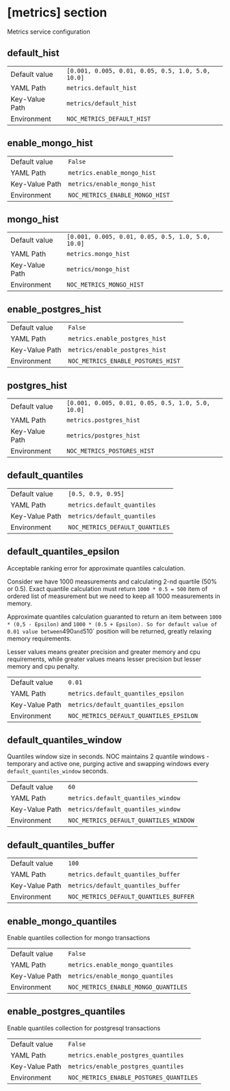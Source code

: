 # [metrics] section

Metrics service configuration

## default_hist

|                |                                                   |
| -------------- | ------------------------------------------------- |
| Default value  | `[0.001, 0.005, 0.01, 0.05, 0.5, 1.0, 5.0, 10.0]` |
| YAML Path      | `metrics.default_hist`                            |
| Key-Value Path | `metrics/default_hist`                            |
| Environment    | `NOC_METRICS_DEFAULT_HIST`                        |

## enable_mongo_hist

|                |                                 |
| -------------- | ------------------------------- |
| Default value  | `False`                         |
| YAML Path      | `metrics.enable_mongo_hist`     |
| Key-Value Path | `metrics/enable_mongo_hist`     |
| Environment    | `NOC_METRICS_ENABLE_MONGO_HIST` |

## mongo_hist

|                |                                                   |
| -------------- | ------------------------------------------------- |
| Default value  | `[0.001, 0.005, 0.01, 0.05, 0.5, 1.0, 5.0, 10.0]` |
| YAML Path      | `metrics.mongo_hist`                              |
| Key-Value Path | `metrics/mongo_hist`                              |
| Environment    | `NOC_METRICS_MONGO_HIST`                          |

## enable_postgres_hist

|                |                                    |
| -------------- | ---------------------------------- |
| Default value  | `False`                            |
| YAML Path      | `metrics.enable_postgres_hist`     |
| Key-Value Path | `metrics/enable_postgres_hist`     |
| Environment    | `NOC_METRICS_ENABLE_POSTGRES_HIST` |

## postgres_hist

|                |                                                   |
| -------------- | ------------------------------------------------- |
| Default value  | `[0.001, 0.005, 0.01, 0.05, 0.5, 1.0, 5.0, 10.0]` |
| YAML Path      | `metrics.postgres_hist`                           |
| Key-Value Path | `metrics/postgres_hist`                           |
| Environment    | `NOC_METRICS_POSTGRES_HIST`                       |

## default_quantiles

|                |                                 |
| -------------- | ------------------------------- |
| Default value  | `[0.5, 0.9, 0.95]`              |
| YAML Path      | `metrics.default_quantiles`     |
| Key-Value Path | `metrics/default_quantiles`     |
| Environment    | `NOC_METRICS_DEFAULT_QUANTILES` |

## default_quantiles_epsilon

Acceptable ranking error for approximate quantiles calculation.

Consider we have 1000 measurements and calculating 2-nd quartile (50% or 0.5).
Exact quantile calculation must return `1000 * 0.5 = 500` item
of ordered list of measurement but we need to keep all 1000 measurements
in memory.

Approximate quantiles calculation guaranted to return an item between
`1000 * (0,5 - Epsilon)` and `1000 * (0.5 + Epsilon). So for default value of 0.01 value between`490`and`510` position will be returned,
greatly relaxing memory requirements.

Lesser values means greater precision and greater memory and cpu requirements,
while greater values means lesser precision but lesser memory and cpu penalty.

|                |                                         |
| -------------- | --------------------------------------- |
| Default value  | `0.01`                                  |
| YAML Path      | `metrics.default_quantiles_epsilon`     |
| Key-Value Path | `metrics/default_quantiles_epsilon`     |
| Environment    | `NOC_METRICS_DEFAULT_QUANTILES_EPSILON` |

## default_quantiles_window

Quantiles window size in seconds. NOC maintains 2 quantile windows -
temporary and active one, purging active and swapping windows
every `default_quantiles_window` seconds.

|                |                                        |
| -------------- | -------------------------------------- |
| Default value  | `60`                                   |
| YAML Path      | `metrics.default_quantiles_window`     |
| Key-Value Path | `metrics/default_quantiles_window`     |
| Environment    | `NOC_METRICS_DEFAULT_QUANTILES_WINDOW` |

## default_quantiles_buffer

|                |                                        |
| -------------- | -------------------------------------- |
| Default value  | `100`                                  |
| YAML Path      | `metrics.default_quantiles_buffer`     |
| Key-Value Path | `metrics/default_quantiles_buffer`     |
| Environment    | `NOC_METRICS_DEFAULT_QUANTILES_BUFFER` |

## enable_mongo_quantiles

Enable quantiles collection for mongo transactions

|                |                                      |
| -------------- | ------------------------------------ |
| Default value  | `False`                              |
| YAML Path      | `metrics.enable_mongo_quantiles`     |
| Key-Value Path | `metrics/enable_mongo_quantiles`     |
| Environment    | `NOC_METRICS_ENABLE_MONGO_QUANTILES` |

## enable_postgres_quantiles

Enable quantiles collection for postgresql transactions

|                |                                         |
| -------------- | --------------------------------------- |
| Default value  | `False`                                 |
| YAML Path      | `metrics.enable_postgres_quantiles`     |
| Key-Value Path | `metrics/enable_postgres_quantiles`     |
| Environment    | `NOC_METRICS_ENABLE_POSTGRES_QUANTILES` |

